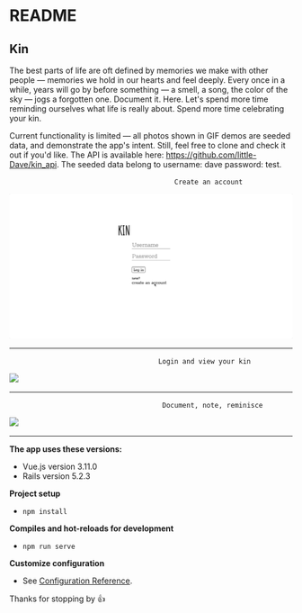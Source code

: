 # README
## Kin
The best parts of life are oft defined by memories we make with other people — memories we hold in our hearts and feel deeply. Every once in a while, years will go by before something — a smell, a song, the color of the sky — jogs a forgotten one. Document it. Here. Let's spend more time reminding ourselves what life is really about. Spend more time celebrating your kin.

Current functionality is limited — all photos shown in GIF demos are seeded data, and demonstrate the app's intent. 
Still, feel free to clone and check it out if you'd like. The API is available here: https://github.com/little-Dave/kin_api.
The seeded data belong to username: dave password: test.
                                             
                                             Create an account
                                             
![](kin_createNewUser.gif)

------------------------------------------------------------------------------------------------------------------------------

                                         Login and view your kin
                                             
![](kin_loginAndView.gif)

------------------------------------------------------------------------------------------------------------------------------

                                          Document, note, reminisce
                                             
![](kin_documentNoteView.gif)

------------------------------------------------------------------------------------------------------------------------------

**The app uses these versions:**
- Vue.js version 3.11.0
- Rails version 5.2.3

**Project setup**
- `npm install`


**Compiles and hot-reloads for development**
- `npm run serve`


**Customize configuration**
- See [Configuration Reference](https://cli.vuejs.org/config/).

Thanks for stopping by :thumbsup: 
